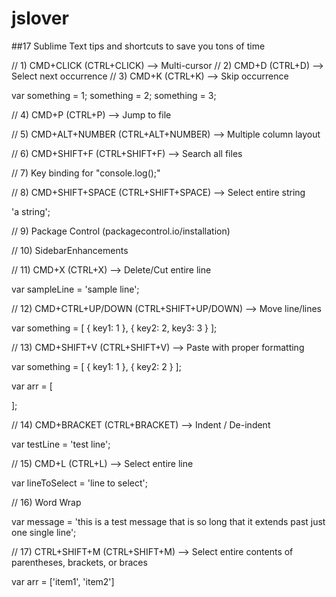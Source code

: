 # jslover
##17 Sublime Text tips and shortcuts to save you tons of time

// 1) CMD+CLICK (CTRL+CLICK) --> Multi-cursor
// 2) CMD+D (CTRL+D) --> Select next occurrence
// 3) CMD+K (CTRL+K) --> Skip occurrence

var something = 1;
something = 2;
something = 3;

// 4) CMD+P (CTRL+P) --> Jump to file

// 5) CMD+ALT+NUMBER (CTRL+ALT+NUMBER) --> Multiple column layout

// 6) CMD+SHIFT+F (CTRL+SHIFT+F) --> Search all files

// 7) Key binding for "console.log();"

// 8) CMD+SHIFT+SPACE (CTRL+SHIFT+SPACE) --> Select entire string

'a string';

// 9) Package Control (packagecontrol.io/installation)

// 10) SidebarEnhancements

// 11) CMD+X (CTRL+X) --> Delete/Cut entire line

var sampleLine = 'sample line';

// 12) CMD+CTRL+UP/DOWN (CTRL+SHIFT+UP/DOWN) --> Move line/lines

var something = [
    {
        key1: 1
    },
    {
        key2: 2,
        key3: 3
    }
];

// 13) CMD+SHIFT+V (CTRL+SHIFT+V) --> Paste with proper formatting

var something = [
    {
        key1: 1
    },
    {
        key2: 2
    }
];

var arr = [
    
];

// 14) CMD+BRACKET (CTRL+BRACKET) --> Indent / De-indent

var testLine = 'test line';

// 15) CMD+L (CTRL+L) --> Select entire line

var lineToSelect = 'line to select';

// 16) Word Wrap

var message = 'this is a test message that is so long that it extends past just one single line';

// 17) CTRL+SHIFT+M (CTRL+SHIFT+M) --> Select entire contents of parentheses, brackets, or braces

var arr = ['item1', 'item2']
